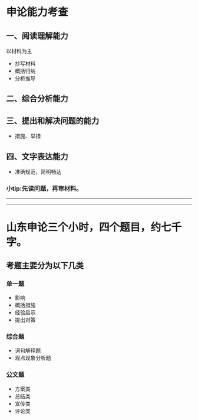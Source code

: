 # 申论能力考查

## 一、阅读理解能力
以材料为主
* 抄写材料
* 概括归纳
* 分析推导
## 二、综合分析能力

## 三、提出和解决问题的能力
* 措施、举措

## 四、文字表达能力
* 准确规范，简明畅达

### 小tip:先读问题，再审材料。
---
---
# 山东申论三个小时，四个题目，约七千字。
## 考题主要分为以下几类
### 单一题
* 影响
* 概括措施
* 经验启示
* 提出对策
### 综合题
* 词句解释题
* 观点现象分析题
### 公文题
* 方案类
* 总结类
* 宣传类
* 评论类